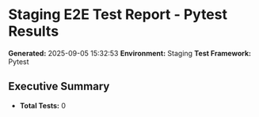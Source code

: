 # Staging E2E Test Report - Pytest Results

**Generated:** 2025-09-05 15:32:53
**Environment:** Staging
**Test Framework:** Pytest

## Executive Summary

- **Total Tests:** 0
